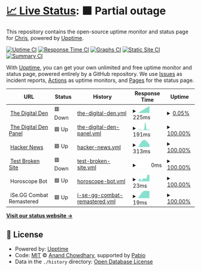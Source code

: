 # [📈 Live Status](https://status.dgden.com): <!--live status--> **🟧 Partial outage**

This repository contains the open-source uptime monitor and status page for [Chris](https://status.dgden.com), powered by [Upptime](https://github.com/upptime/upptime).

[![Uptime CI](https://github.com/chrislenga/status/workflows/Uptime%20CI/badge.svg)](https://github.com/chrislenga/status/actions?query=workflow%3A%22Uptime+CI%22)
[![Response Time CI](https://github.com/chrislenga/status/workflows/Response%20Time%20CI/badge.svg)](https://github.com/chrislenga/status/actions?query=workflow%3A%22Response+Time+CI%22)
[![Graphs CI](https://github.com/chrislenga/status/workflows/Graphs%20CI/badge.svg)](https://github.com/chrislenga/status/actions?query=workflow%3A%22Graphs+CI%22)
[![Static Site CI](https://github.com/chrislenga/status/workflows/Static%20Site%20CI/badge.svg)](https://github.com/chrislenga/status/actions?query=workflow%3A%22Static+Site+CI%22)
[![Summary CI](https://github.com/chrislenga/status/workflows/Summary%20CI/badge.svg)](https://github.com/chrislenga/status/actions?query=workflow%3A%22Summary+CI%22)

With [Upptime](https://upptime.js.org), you can get your own unlimited and free uptime monitor and status page, powered entirely by a GitHub repository. We use [Issues](https://github.com/chrislenga/status/issues) as incident reports, [Actions](https://github.com/chrislenga/status/actions) as uptime monitors, and [Pages](https://status.dgden.com) for the status page.

<!--start: status pages-->
<!-- This summary is generated by Upptime (https://github.com/upptime/upptime) -->
<!-- Do not edit this manually, your changes will be overwritten -->
<!-- prettier-ignore -->
| URL | Status | History | Response Time | Uptime |
| --- | ------ | ------- | ------------- | ------ |
| <img alt="" src="https://icons.duckduckgo.com/ip3/dgden.com.ico" height="13"> [The Digital Den](https://dgden.com) | 🟥 Down | [the-digital-den.yml](https://github.com/ChrisLenga/status/commits/HEAD/history/the-digital-den.yml) | <details><summary><img alt="Response time graph" src="./graphs/the-digital-den/response-time-week.png" height="20"> 225ms</summary><br><a href="https://status.dgden.com/history/the-digital-den"><img alt="Response time 225" src="https://img.shields.io/endpoint?url=https%3A%2F%2Fraw.githubusercontent.com%2FChrisLenga%2Fstatus%2FHEAD%2Fapi%2Fthe-digital-den%2Fresponse-time.json"></a><br><a href="https://status.dgden.com/history/the-digital-den"><img alt="24-hour response time 225" src="https://img.shields.io/endpoint?url=https%3A%2F%2Fraw.githubusercontent.com%2FChrisLenga%2Fstatus%2FHEAD%2Fapi%2Fthe-digital-den%2Fresponse-time-day.json"></a><br><a href="https://status.dgden.com/history/the-digital-den"><img alt="7-day response time 225" src="https://img.shields.io/endpoint?url=https%3A%2F%2Fraw.githubusercontent.com%2FChrisLenga%2Fstatus%2FHEAD%2Fapi%2Fthe-digital-den%2Fresponse-time-week.json"></a><br><a href="https://status.dgden.com/history/the-digital-den"><img alt="30-day response time 225" src="https://img.shields.io/endpoint?url=https%3A%2F%2Fraw.githubusercontent.com%2FChrisLenga%2Fstatus%2FHEAD%2Fapi%2Fthe-digital-den%2Fresponse-time-month.json"></a><br><a href="https://status.dgden.com/history/the-digital-den"><img alt="1-year response time 225" src="https://img.shields.io/endpoint?url=https%3A%2F%2Fraw.githubusercontent.com%2FChrisLenga%2Fstatus%2FHEAD%2Fapi%2Fthe-digital-den%2Fresponse-time-year.json"></a></details> | <details><summary><a href="https://status.dgden.com/history/the-digital-den">0.05%</a></summary><a href="https://status.dgden.com/history/the-digital-den"><img alt="All-time uptime 0.05%" src="https://img.shields.io/endpoint?url=https%3A%2F%2Fraw.githubusercontent.com%2FChrisLenga%2Fstatus%2FHEAD%2Fapi%2Fthe-digital-den%2Fuptime.json"></a><br><a href="https://status.dgden.com/history/the-digital-den"><img alt="24-hour uptime 0.05%" src="https://img.shields.io/endpoint?url=https%3A%2F%2Fraw.githubusercontent.com%2FChrisLenga%2Fstatus%2FHEAD%2Fapi%2Fthe-digital-den%2Fuptime-day.json"></a><br><a href="https://status.dgden.com/history/the-digital-den"><img alt="7-day uptime 0.05%" src="https://img.shields.io/endpoint?url=https%3A%2F%2Fraw.githubusercontent.com%2FChrisLenga%2Fstatus%2FHEAD%2Fapi%2Fthe-digital-den%2Fuptime-week.json"></a><br><a href="https://status.dgden.com/history/the-digital-den"><img alt="30-day uptime 0.05%" src="https://img.shields.io/endpoint?url=https%3A%2F%2Fraw.githubusercontent.com%2FChrisLenga%2Fstatus%2FHEAD%2Fapi%2Fthe-digital-den%2Fuptime-month.json"></a><br><a href="https://status.dgden.com/history/the-digital-den"><img alt="1-year uptime 0.05%" src="https://img.shields.io/endpoint?url=https%3A%2F%2Fraw.githubusercontent.com%2FChrisLenga%2Fstatus%2FHEAD%2Fapi%2Fthe-digital-den%2Fuptime-year.json"></a></details>
| <img alt="" src="https://icons.duckduckgo.com/ip3/p.dgden.com.ico" height="13"> [The Digital Den Panel](https://p.dgden.com) | 🟩 Up | [the-digital-den-panel.yml](https://github.com/ChrisLenga/status/commits/HEAD/history/the-digital-den-panel.yml) | <details><summary><img alt="Response time graph" src="./graphs/the-digital-den-panel/response-time-week.png" height="20"> 191ms</summary><br><a href="https://status.dgden.com/history/the-digital-den-panel"><img alt="Response time 191" src="https://img.shields.io/endpoint?url=https%3A%2F%2Fraw.githubusercontent.com%2FChrisLenga%2Fstatus%2FHEAD%2Fapi%2Fthe-digital-den-panel%2Fresponse-time.json"></a><br><a href="https://status.dgden.com/history/the-digital-den-panel"><img alt="24-hour response time 191" src="https://img.shields.io/endpoint?url=https%3A%2F%2Fraw.githubusercontent.com%2FChrisLenga%2Fstatus%2FHEAD%2Fapi%2Fthe-digital-den-panel%2Fresponse-time-day.json"></a><br><a href="https://status.dgden.com/history/the-digital-den-panel"><img alt="7-day response time 191" src="https://img.shields.io/endpoint?url=https%3A%2F%2Fraw.githubusercontent.com%2FChrisLenga%2Fstatus%2FHEAD%2Fapi%2Fthe-digital-den-panel%2Fresponse-time-week.json"></a><br><a href="https://status.dgden.com/history/the-digital-den-panel"><img alt="30-day response time 191" src="https://img.shields.io/endpoint?url=https%3A%2F%2Fraw.githubusercontent.com%2FChrisLenga%2Fstatus%2FHEAD%2Fapi%2Fthe-digital-den-panel%2Fresponse-time-month.json"></a><br><a href="https://status.dgden.com/history/the-digital-den-panel"><img alt="1-year response time 191" src="https://img.shields.io/endpoint?url=https%3A%2F%2Fraw.githubusercontent.com%2FChrisLenga%2Fstatus%2FHEAD%2Fapi%2Fthe-digital-den-panel%2Fresponse-time-year.json"></a></details> | <details><summary><a href="https://status.dgden.com/history/the-digital-den-panel">100.00%</a></summary><a href="https://status.dgden.com/history/the-digital-den-panel"><img alt="All-time uptime 100.00%" src="https://img.shields.io/endpoint?url=https%3A%2F%2Fraw.githubusercontent.com%2FChrisLenga%2Fstatus%2FHEAD%2Fapi%2Fthe-digital-den-panel%2Fuptime.json"></a><br><a href="https://status.dgden.com/history/the-digital-den-panel"><img alt="24-hour uptime 100.00%" src="https://img.shields.io/endpoint?url=https%3A%2F%2Fraw.githubusercontent.com%2FChrisLenga%2Fstatus%2FHEAD%2Fapi%2Fthe-digital-den-panel%2Fuptime-day.json"></a><br><a href="https://status.dgden.com/history/the-digital-den-panel"><img alt="7-day uptime 100.00%" src="https://img.shields.io/endpoint?url=https%3A%2F%2Fraw.githubusercontent.com%2FChrisLenga%2Fstatus%2FHEAD%2Fapi%2Fthe-digital-den-panel%2Fuptime-week.json"></a><br><a href="https://status.dgden.com/history/the-digital-den-panel"><img alt="30-day uptime 100.00%" src="https://img.shields.io/endpoint?url=https%3A%2F%2Fraw.githubusercontent.com%2FChrisLenga%2Fstatus%2FHEAD%2Fapi%2Fthe-digital-den-panel%2Fuptime-month.json"></a><br><a href="https://status.dgden.com/history/the-digital-den-panel"><img alt="1-year uptime 100.00%" src="https://img.shields.io/endpoint?url=https%3A%2F%2Fraw.githubusercontent.com%2FChrisLenga%2Fstatus%2FHEAD%2Fapi%2Fthe-digital-den-panel%2Fuptime-year.json"></a></details>
| <img alt="" src="https://icons.duckduckgo.com/ip3/news.ycombinator.com.ico" height="13"> [Hacker News](https://news.ycombinator.com) | 🟩 Up | [hacker-news.yml](https://github.com/ChrisLenga/status/commits/HEAD/history/hacker-news.yml) | <details><summary><img alt="Response time graph" src="./graphs/hacker-news/response-time-week.png" height="20"> 313ms</summary><br><a href="https://status.dgden.com/history/hacker-news"><img alt="Response time 313" src="https://img.shields.io/endpoint?url=https%3A%2F%2Fraw.githubusercontent.com%2FChrisLenga%2Fstatus%2FHEAD%2Fapi%2Fhacker-news%2Fresponse-time.json"></a><br><a href="https://status.dgden.com/history/hacker-news"><img alt="24-hour response time 313" src="https://img.shields.io/endpoint?url=https%3A%2F%2Fraw.githubusercontent.com%2FChrisLenga%2Fstatus%2FHEAD%2Fapi%2Fhacker-news%2Fresponse-time-day.json"></a><br><a href="https://status.dgden.com/history/hacker-news"><img alt="7-day response time 313" src="https://img.shields.io/endpoint?url=https%3A%2F%2Fraw.githubusercontent.com%2FChrisLenga%2Fstatus%2FHEAD%2Fapi%2Fhacker-news%2Fresponse-time-week.json"></a><br><a href="https://status.dgden.com/history/hacker-news"><img alt="30-day response time 313" src="https://img.shields.io/endpoint?url=https%3A%2F%2Fraw.githubusercontent.com%2FChrisLenga%2Fstatus%2FHEAD%2Fapi%2Fhacker-news%2Fresponse-time-month.json"></a><br><a href="https://status.dgden.com/history/hacker-news"><img alt="1-year response time 313" src="https://img.shields.io/endpoint?url=https%3A%2F%2Fraw.githubusercontent.com%2FChrisLenga%2Fstatus%2FHEAD%2Fapi%2Fhacker-news%2Fresponse-time-year.json"></a></details> | <details><summary><a href="https://status.dgden.com/history/hacker-news">100.00%</a></summary><a href="https://status.dgden.com/history/hacker-news"><img alt="All-time uptime 100.00%" src="https://img.shields.io/endpoint?url=https%3A%2F%2Fraw.githubusercontent.com%2FChrisLenga%2Fstatus%2FHEAD%2Fapi%2Fhacker-news%2Fuptime.json"></a><br><a href="https://status.dgden.com/history/hacker-news"><img alt="24-hour uptime 100.00%" src="https://img.shields.io/endpoint?url=https%3A%2F%2Fraw.githubusercontent.com%2FChrisLenga%2Fstatus%2FHEAD%2Fapi%2Fhacker-news%2Fuptime-day.json"></a><br><a href="https://status.dgden.com/history/hacker-news"><img alt="7-day uptime 100.00%" src="https://img.shields.io/endpoint?url=https%3A%2F%2Fraw.githubusercontent.com%2FChrisLenga%2Fstatus%2FHEAD%2Fapi%2Fhacker-news%2Fuptime-week.json"></a><br><a href="https://status.dgden.com/history/hacker-news"><img alt="30-day uptime 100.00%" src="https://img.shields.io/endpoint?url=https%3A%2F%2Fraw.githubusercontent.com%2FChrisLenga%2Fstatus%2FHEAD%2Fapi%2Fhacker-news%2Fuptime-month.json"></a><br><a href="https://status.dgden.com/history/hacker-news"><img alt="1-year uptime 100.00%" src="https://img.shields.io/endpoint?url=https%3A%2F%2Fraw.githubusercontent.com%2FChrisLenga%2Fstatus%2FHEAD%2Fapi%2Fhacker-news%2Fuptime-year.json"></a></details>
| <img alt="" src="https://icons.duckduckgo.com/ip3/thissitedoesnotexist.koj.co.ico" height="13"> [Test Broken Site](https://thissitedoesnotexist.koj.co) | 🟥 Down | [test-broken-site.yml](https://github.com/ChrisLenga/status/commits/HEAD/history/test-broken-site.yml) | <details><summary><img alt="Response time graph" src="./graphs/test-broken-site/response-time-week.png" height="20"> 0ms</summary><br><a href="https://status.dgden.com/history/test-broken-site"><img alt="Response time 0" src="https://img.shields.io/endpoint?url=https%3A%2F%2Fraw.githubusercontent.com%2FChrisLenga%2Fstatus%2FHEAD%2Fapi%2Ftest-broken-site%2Fresponse-time.json"></a><br><a href="https://status.dgden.com/history/test-broken-site"><img alt="24-hour response time 0" src="https://img.shields.io/endpoint?url=https%3A%2F%2Fraw.githubusercontent.com%2FChrisLenga%2Fstatus%2FHEAD%2Fapi%2Ftest-broken-site%2Fresponse-time-day.json"></a><br><a href="https://status.dgden.com/history/test-broken-site"><img alt="7-day response time 0" src="https://img.shields.io/endpoint?url=https%3A%2F%2Fraw.githubusercontent.com%2FChrisLenga%2Fstatus%2FHEAD%2Fapi%2Ftest-broken-site%2Fresponse-time-week.json"></a><br><a href="https://status.dgden.com/history/test-broken-site"><img alt="30-day response time 0" src="https://img.shields.io/endpoint?url=https%3A%2F%2Fraw.githubusercontent.com%2FChrisLenga%2Fstatus%2FHEAD%2Fapi%2Ftest-broken-site%2Fresponse-time-month.json"></a><br><a href="https://status.dgden.com/history/test-broken-site"><img alt="1-year response time 0" src="https://img.shields.io/endpoint?url=https%3A%2F%2Fraw.githubusercontent.com%2FChrisLenga%2Fstatus%2FHEAD%2Fapi%2Ftest-broken-site%2Fresponse-time-year.json"></a></details> | <details><summary><a href="https://status.dgden.com/history/test-broken-site">100.00%</a></summary><a href="https://status.dgden.com/history/test-broken-site"><img alt="All-time uptime 100.00%" src="https://img.shields.io/endpoint?url=https%3A%2F%2Fraw.githubusercontent.com%2FChrisLenga%2Fstatus%2FHEAD%2Fapi%2Ftest-broken-site%2Fuptime.json"></a><br><a href="https://status.dgden.com/history/test-broken-site"><img alt="24-hour uptime 100.00%" src="https://img.shields.io/endpoint?url=https%3A%2F%2Fraw.githubusercontent.com%2FChrisLenga%2Fstatus%2FHEAD%2Fapi%2Ftest-broken-site%2Fuptime-day.json"></a><br><a href="https://status.dgden.com/history/test-broken-site"><img alt="7-day uptime 100.00%" src="https://img.shields.io/endpoint?url=https%3A%2F%2Fraw.githubusercontent.com%2FChrisLenga%2Fstatus%2FHEAD%2Fapi%2Ftest-broken-site%2Fuptime-week.json"></a><br><a href="https://status.dgden.com/history/test-broken-site"><img alt="30-day uptime 100.00%" src="https://img.shields.io/endpoint?url=https%3A%2F%2Fraw.githubusercontent.com%2FChrisLenga%2Fstatus%2FHEAD%2Fapi%2Ftest-broken-site%2Fuptime-month.json"></a><br><a href="https://status.dgden.com/history/test-broken-site"><img alt="1-year uptime 100.00%" src="https://img.shields.io/endpoint?url=https%3A%2F%2Fraw.githubusercontent.com%2FChrisLenga%2Fstatus%2FHEAD%2Fapi%2Ftest-broken-site%2Fuptime-year.json"></a></details>
| <img alt="" src="https://icons.duckduckgo.com/ip3/null.ico" height="13"> Horoscope Bot | 🟩 Up | [horoscope-bot.yml](https://github.com/ChrisLenga/status/commits/HEAD/history/horoscope-bot.yml) | <details><summary><img alt="Response time graph" src="./graphs/horoscope-bot/response-time-week.png" height="20"> 23ms</summary><br><a href="https://status.dgden.com/history/horoscope-bot"><img alt="Response time 23" src="https://img.shields.io/endpoint?url=https%3A%2F%2Fraw.githubusercontent.com%2FChrisLenga%2Fstatus%2FHEAD%2Fapi%2Fhoroscope-bot%2Fresponse-time.json"></a><br><a href="https://status.dgden.com/history/horoscope-bot"><img alt="24-hour response time 23" src="https://img.shields.io/endpoint?url=https%3A%2F%2Fraw.githubusercontent.com%2FChrisLenga%2Fstatus%2FHEAD%2Fapi%2Fhoroscope-bot%2Fresponse-time-day.json"></a><br><a href="https://status.dgden.com/history/horoscope-bot"><img alt="7-day response time 23" src="https://img.shields.io/endpoint?url=https%3A%2F%2Fraw.githubusercontent.com%2FChrisLenga%2Fstatus%2FHEAD%2Fapi%2Fhoroscope-bot%2Fresponse-time-week.json"></a><br><a href="https://status.dgden.com/history/horoscope-bot"><img alt="30-day response time 23" src="https://img.shields.io/endpoint?url=https%3A%2F%2Fraw.githubusercontent.com%2FChrisLenga%2Fstatus%2FHEAD%2Fapi%2Fhoroscope-bot%2Fresponse-time-month.json"></a><br><a href="https://status.dgden.com/history/horoscope-bot"><img alt="1-year response time 23" src="https://img.shields.io/endpoint?url=https%3A%2F%2Fraw.githubusercontent.com%2FChrisLenga%2Fstatus%2FHEAD%2Fapi%2Fhoroscope-bot%2Fresponse-time-year.json"></a></details> | <details><summary><a href="https://status.dgden.com/history/horoscope-bot">100.00%</a></summary><a href="https://status.dgden.com/history/horoscope-bot"><img alt="All-time uptime 100.00%" src="https://img.shields.io/endpoint?url=https%3A%2F%2Fraw.githubusercontent.com%2FChrisLenga%2Fstatus%2FHEAD%2Fapi%2Fhoroscope-bot%2Fuptime.json"></a><br><a href="https://status.dgden.com/history/horoscope-bot"><img alt="24-hour uptime 100.00%" src="https://img.shields.io/endpoint?url=https%3A%2F%2Fraw.githubusercontent.com%2FChrisLenga%2Fstatus%2FHEAD%2Fapi%2Fhoroscope-bot%2Fuptime-day.json"></a><br><a href="https://status.dgden.com/history/horoscope-bot"><img alt="7-day uptime 100.00%" src="https://img.shields.io/endpoint?url=https%3A%2F%2Fraw.githubusercontent.com%2FChrisLenga%2Fstatus%2FHEAD%2Fapi%2Fhoroscope-bot%2Fuptime-week.json"></a><br><a href="https://status.dgden.com/history/horoscope-bot"><img alt="30-day uptime 100.00%" src="https://img.shields.io/endpoint?url=https%3A%2F%2Fraw.githubusercontent.com%2FChrisLenga%2Fstatus%2FHEAD%2Fapi%2Fhoroscope-bot%2Fuptime-month.json"></a><br><a href="https://status.dgden.com/history/horoscope-bot"><img alt="1-year uptime 100.00%" src="https://img.shields.io/endpoint?url=https%3A%2F%2Fraw.githubusercontent.com%2FChrisLenga%2Fstatus%2FHEAD%2Fapi%2Fhoroscope-bot%2Fuptime-year.json"></a></details>
| <img alt="" src="https://icons.duckduckgo.com/ip3/null.ico" height="13"> iSe.GG Combat Remastered | 🟩 Up | [i-se-gg-combat-remastered.yml](https://github.com/ChrisLenga/status/commits/HEAD/history/i-se-gg-combat-remastered.yml) | <details><summary><img alt="Response time graph" src="./graphs/i-se-gg-combat-remastered/response-time-week.png" height="20"> 19ms</summary><br><a href="https://status.dgden.com/history/i-se-gg-combat-remastered"><img alt="Response time 19" src="https://img.shields.io/endpoint?url=https%3A%2F%2Fraw.githubusercontent.com%2FChrisLenga%2Fstatus%2FHEAD%2Fapi%2Fi-se-gg-combat-remastered%2Fresponse-time.json"></a><br><a href="https://status.dgden.com/history/i-se-gg-combat-remastered"><img alt="24-hour response time 19" src="https://img.shields.io/endpoint?url=https%3A%2F%2Fraw.githubusercontent.com%2FChrisLenga%2Fstatus%2FHEAD%2Fapi%2Fi-se-gg-combat-remastered%2Fresponse-time-day.json"></a><br><a href="https://status.dgden.com/history/i-se-gg-combat-remastered"><img alt="7-day response time 19" src="https://img.shields.io/endpoint?url=https%3A%2F%2Fraw.githubusercontent.com%2FChrisLenga%2Fstatus%2FHEAD%2Fapi%2Fi-se-gg-combat-remastered%2Fresponse-time-week.json"></a><br><a href="https://status.dgden.com/history/i-se-gg-combat-remastered"><img alt="30-day response time 19" src="https://img.shields.io/endpoint?url=https%3A%2F%2Fraw.githubusercontent.com%2FChrisLenga%2Fstatus%2FHEAD%2Fapi%2Fi-se-gg-combat-remastered%2Fresponse-time-month.json"></a><br><a href="https://status.dgden.com/history/i-se-gg-combat-remastered"><img alt="1-year response time 19" src="https://img.shields.io/endpoint?url=https%3A%2F%2Fraw.githubusercontent.com%2FChrisLenga%2Fstatus%2FHEAD%2Fapi%2Fi-se-gg-combat-remastered%2Fresponse-time-year.json"></a></details> | <details><summary><a href="https://status.dgden.com/history/i-se-gg-combat-remastered">100.00%</a></summary><a href="https://status.dgden.com/history/i-se-gg-combat-remastered"><img alt="All-time uptime 100.00%" src="https://img.shields.io/endpoint?url=https%3A%2F%2Fraw.githubusercontent.com%2FChrisLenga%2Fstatus%2FHEAD%2Fapi%2Fi-se-gg-combat-remastered%2Fuptime.json"></a><br><a href="https://status.dgden.com/history/i-se-gg-combat-remastered"><img alt="24-hour uptime 100.00%" src="https://img.shields.io/endpoint?url=https%3A%2F%2Fraw.githubusercontent.com%2FChrisLenga%2Fstatus%2FHEAD%2Fapi%2Fi-se-gg-combat-remastered%2Fuptime-day.json"></a><br><a href="https://status.dgden.com/history/i-se-gg-combat-remastered"><img alt="7-day uptime 100.00%" src="https://img.shields.io/endpoint?url=https%3A%2F%2Fraw.githubusercontent.com%2FChrisLenga%2Fstatus%2FHEAD%2Fapi%2Fi-se-gg-combat-remastered%2Fuptime-week.json"></a><br><a href="https://status.dgden.com/history/i-se-gg-combat-remastered"><img alt="30-day uptime 100.00%" src="https://img.shields.io/endpoint?url=https%3A%2F%2Fraw.githubusercontent.com%2FChrisLenga%2Fstatus%2FHEAD%2Fapi%2Fi-se-gg-combat-remastered%2Fuptime-month.json"></a><br><a href="https://status.dgden.com/history/i-se-gg-combat-remastered"><img alt="1-year uptime 100.00%" src="https://img.shields.io/endpoint?url=https%3A%2F%2Fraw.githubusercontent.com%2FChrisLenga%2Fstatus%2FHEAD%2Fapi%2Fi-se-gg-combat-remastered%2Fuptime-year.json"></a></details>

<!--end: status pages-->

[**Visit our status website →**](https://status.dgden.com)

## 📄 License

- Powered by: [Upptime](https://github.com/upptime/upptime)
- Code: [MIT](./LICENSE) © [Anand Chowdhary](https://anandchowdhary.com), supported by [Pabio](https://pabio.com)
- Data in the `./history` directory: [Open Database License](https://opendatacommons.org/licenses/odbl/1-0/)
